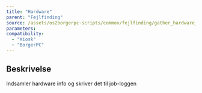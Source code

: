 ```yaml
---
title: "Hardware"
parent: "Fejlfinding"
source: /assets/os2borgerpc-scripts/common/fejlfinding/gather_hardware_info.sh
parameters:
compatibility:
  - "Kiosk"
  - "BorgerPC"
---
```


## Beskrivelse
Indsamler hardware info og skriver det til job-loggen
